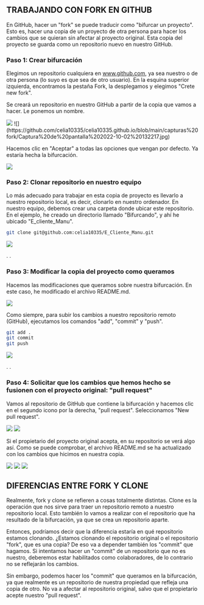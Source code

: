 ## TRABAJANDO CON FORK EN GITHUB
En GitHub, hacer un "fork" se puede traducir como "bifurcar un proyecto". Esto es, hacer una copia de un proyecto de otra persona para hacer los cambios que se quieran sin afectar al proyecto original. Esta copia del proyecto se guarda como un repositorio nuevo en nuestro GitHub.

### Paso 1: Crear bifurcación
Elegimos un repositorio cualquiera en www.github.com, ya sea nuestro o de otra persona (lo suyo es que sea de otro usuario).
En la esquina superior izquierda, encontramos la pestaña Fork, la desplegamos y elegimos "Crete new fork".

Se creará un repositorio en nuestro GitHub a partir de la copia que vamos a hacer. Le ponemos un nombre.

<img src="../capturas fork/Captura de pantalla 2022-10-02 132217.jpg">
![](https://github.com/celia10335/celia10335.github.io/blob/main/capturas%20fork/Captura%20de%20pantalla%202022-10-02%20132217.jpg)

 
Hacemos clic en "Aceptar" a todas las opciones que vengan por defecto. Ya estaría hecha la bifurcación.
 
![](https://github.com/celia10335/celia10335.github.io/blob/main/capturas%20fork/Captura%20de%20pantalla%20de%202022-09-29%2009-31-42.png)


### Paso 2: Clonar repositorio en nuestro equipo
Lo más adecuado para trabajar en esta copia de proyecto es llevarlo a nuestro repositorio local, es decir, clonarlo en nuestro ordenador.
En nuestro equipo, debemos crear una carpeta donde ubicar este repositorio. En el ejemplo, he creado un directorio llamado "Bifurcando", y ahí he ubicado "E_cliente_Manu".

```sh
git clone git@github.com:celia10335/E_Cliente_Manu.git
```

![](https://github.com/celia10335/celia10335.github.io/blob/main/capturas%20fork/Captura%20de%20pantalla%20de%202022-09-29%2009-33-04.png)
 
  .
  .
### Paso 3: Modificar la copia del proyecto como queramos
Hacemos las modificaciones que queramos sobre nuestra bifurcación. En este caso, he modificado el archivo README.md.
 
![](https://github.com/celia10335/celia10335.github.io/blob/main/capturas%20fork/Captura%20de%20pantalla%20de%202022-09-29%2009-33-59.png)

Como siempre, para subir los cambios a nuestro repositorio remoto (GitHub), ejecutamos los comandos "add", "commit" y "push".
```sh
git add .
git commit
git push
```
 
![](https://github.com/celia10335/celia10335.github.io/blob/main/capturas%20fork/Captura%20de%20pantalla%20de%202022-09-29%2009-34-31.png)
 
. 
.
### Paso 4: Solicitar que los cambios que hemos hecho se fusionen con el proyecto original: "pull request"
Vamos al repositorio de GitHub que contiene la bifurcación y hacemos clic en el segundo icono por la derecha, "pull request". Seleccionamos "New pull request".
 
![](https://github.com/celia10335/celia10335.github.io/blob/main/capturas%20fork/Captura%20de%20pantalla%20de%202022-09-29%2009-31-26.png)
![](https://github.com/celia10335/celia10335.github.io/blob/main/capturas%20fork/Captura%20de%20pantalla%20de%202022-09-29%2009-31-02.png)
 
Si el propietario del proyecto original acepta, en su repositorio se verá algo así. Como se puede comprobar, el archivo README.md se ha actualizado con los cambios que hicimos en nuestra copia.
 
![](https://github.com/celia10335/celia10335.github.io/blob/main/capturas%20fork/Captura%20de%20pantalla%20de%202022-09-29%2009-28-27.png)
![](https://github.com/celia10335/celia10335.github.io/blob/main/capturas%20fork/Captura%20de%20pantalla%20de%202022-09-29%2009-28-41.png)
![](https://github.com/celia10335/celia10335.github.io/blob/main/capturas%20fork/Captura%20de%20pantalla%20de%202022-09-29%2009-29-20.png)


## DIFERENCIAS ENTRE FORK Y CLONE
Realmente, fork y clone se refieren a cosas totalmente distintas. Clone es la operación que nos sirve para traer un repositorio remoto a nuestro repositorio local. Esto también lo vamos a realizar con el repositorio que ha resultado de la bifurcación, ya que se crea un repositorio aparte.

Entonces, podríamos decir que la diferencia estaría en qué repositorio estamos clonando. ¿Estamos clonando el repositorio original o el repositorio "fork", que es una copia? De eso va a depender también los "commit" que hagamos. Si intentamos hacer un "commit" de un repositorio que no es nuestro, deberemos estar habilitados como colaboradores, de lo contrario no se reflejarán los cambios.

Sin embargo, podemos hacer los "commit" que queramos en la bifurcación, ya que realmente es un repositorio de nuestra propiedad que refleja una copia de otro. No va a afectar al repositorio original, salvo que el propietario acepte nuestro "pull request".
